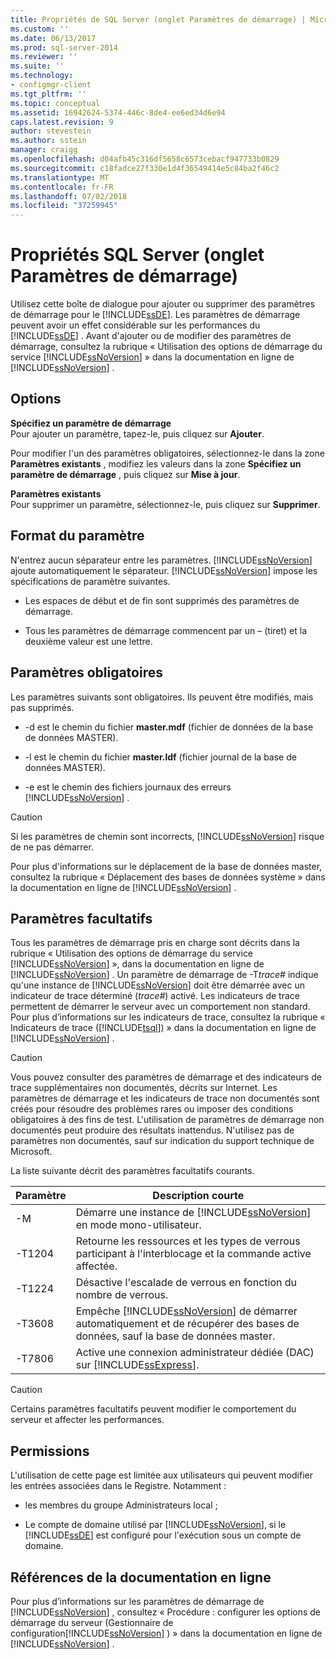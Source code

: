 ```yaml
---
title: Propriétés de SQL Server (onglet Paramètres de démarrage) | Microsoft Docs
ms.custom: ''
ms.date: 06/13/2017
ms.prod: sql-server-2014
ms.reviewer: ''
ms.suite: ''
ms.technology:
- configmgr-client
ms.tgt_pltfrm: ''
ms.topic: conceptual
ms.assetid: 16942624-5374-446c-8de4-ee6ed34d6e94
caps.latest.revision: 9
author: stevestein
ms.author: sstein
manager: craigg
ms.openlocfilehash: d04afb45c316df5658c6573cebacf947733b0829
ms.sourcegitcommit: c18fadce27f330e1d4f36549414e5c84ba2f46c2
ms.translationtype: MT
ms.contentlocale: fr-FR
ms.lasthandoff: 07/02/2018
ms.locfileid: "37259945"
---
```

# <a name="sql-server-properties-startup-parameters-tab"></a>Propriétés SQL Server (onglet Paramètres de démarrage)
  Utilisez cette boîte de dialogue pour ajouter ou supprimer des paramètres de démarrage pour le [!INCLUDE[ssDE](../../includes/ssde-md.md)]. Les paramètres de démarrage peuvent avoir un effet considérable sur les performances du [!INCLUDE[ssDE](../../includes/ssde-md.md)] . Avant d'ajouter ou de modifier des paramètres de démarrage, consultez la rubrique « Utilisation des options de démarrage du service [!INCLUDE[ssNoVersion](../../includes/ssnoversion-md.md)] » dans la documentation en ligne de [!INCLUDE[ssNoVersion](../../includes/ssnoversion-md.md)] .  
  
## <a name="options"></a>Options  
 **Spécifiez un paramètre de démarrage**  
 Pour ajouter un paramètre, tapez-le, puis cliquez sur **Ajouter**.  
  
 Pour modifier l'un des paramètres obligatoires, sélectionnez-le dans la zone **Paramètres existants** , modifiez les valeurs dans la zone **Spécifiez un paramètre de démarrage** , puis cliquez sur **Mise à jour**.  
  
 **Paramètres existants**  
 Pour supprimer un paramètre, sélectionnez-le, puis cliquez sur **Supprimer**.  
  
## <a name="parameter-format"></a>Format du paramètre  
 N'entrez aucun séparateur entre les paramètres. [!INCLUDE[ssNoVersion](../../includes/ssnoversion-md.md)] ajoute automatiquement le séparateur. [!INCLUDE[ssNoVersion](../../includes/ssnoversion-md.md)] impose les spécifications de paramètre suivantes.  
  
-   Les espaces de début et de fin sont supprimés des paramètres de démarrage.  
  
-   Tous les paramètres de démarrage commencent par un – (tiret) et la deuxième valeur est une lettre.  
  
## <a name="required-parameters"></a>Paramètres obligatoires  
 Les paramètres suivants sont obligatoires. Ils peuvent être modifiés, mais pas supprimés.  
  
-   -d est le chemin du fichier **master.mdf** (fichier de données de la base de données MASTER).  
  
-   -l est le chemin du fichier **master.ldf** (fichier journal de la base de données MASTER).  
  
-   -e est le chemin des fichiers journaux des erreurs [!INCLUDE[ssNoVersion](../../includes/ssnoversion-md.md)] .  
  
> [!CAUTION]  
>  Si les paramètres de chemin sont incorrects, [!INCLUDE[ssNoVersion](../../includes/ssnoversion-md.md)] risque de ne pas démarrer.  
  
 Pour plus d'informations sur le déplacement de la base de données master, consultez la rubrique « Déplacement des bases de données système » dans la documentation en ligne de [!INCLUDE[ssNoVersion](../../includes/ssnoversion-md.md)] .  
  
## <a name="optional-parameters"></a>Paramètres facultatifs  
 Tous les paramètres de démarrage pris en charge sont décrits dans la rubrique « Utilisation des options de démarrage du service [!INCLUDE[ssNoVersion](../../includes/ssnoversion-md.md)] », dans la documentation en ligne de [!INCLUDE[ssNoVersion](../../includes/ssnoversion-md.md)] . Un paramètre de démarrage de -T*trace#* indique qu'une instance de [!INCLUDE[ssNoVersion](../../includes/ssnoversion-md.md)] doit être démarrée avec un indicateur de trace déterminé (*trace#*) activé. Les indicateurs de trace permettent de démarrer le serveur avec un comportement non standard. Pour plus d’informations sur les indicateurs de trace, consultez la rubrique « Indicateurs de trace ([!INCLUDE[tsql](../../includes/tsql-md.md)]) » dans la documentation en ligne de [!INCLUDE[ssNoVersion](../../includes/ssnoversion-md.md)] .  
  
> [!CAUTION]  
>  Vous pouvez consulter des paramètres de démarrage et des indicateurs de trace supplémentaires non documentés, décrits sur Internet. Les paramètres de démarrage et les indicateurs de trace non documentés sont créés pour résoudre des problèmes rares ou imposer des conditions obligatoires à des fins de test. L'utilisation de paramètres de démarrage non documentés peut produire des résultats inattendus. N'utilisez pas de paramètres non documentés, sauf sur indication du support technique de Microsoft.  
  
 La liste suivante décrit des paramètres facultatifs courants.  
  
|Paramètre|Description courte|  
|---------------|-----------------------|  
|-M|Démarre une instance de [!INCLUDE[ssNoVersion](../../includes/ssnoversion-md.md)] en mode mono-utilisateur.|  
|-T1204|Retourne les ressources et les types de verrous participant à l'interblocage et la commande active affectée.|  
|-T1224|Désactive l'escalade de verrous en fonction du nombre de verrous.|  
|-T3608|Empêche [!INCLUDE[ssNoVersion](../../includes/ssnoversion-md.md)] de démarrer automatiquement et de récupérer des bases de données, sauf la base de données master.|  
|-T7806|Active une connexion administrateur dédiée (DAC) sur [!INCLUDE[ssExpress](../../includes/ssexpress-md.md)].|  
  
> [!CAUTION]  
>  Certains paramètres facultatifs peuvent modifier le comportement du serveur et affecter les performances.  
  
## <a name="permissions"></a>Permissions  
 L'utilisation de cette page est limitée aux utilisateurs qui peuvent modifier les entrées associées dans le Registre. Notamment :  
  
-   les membres du groupe Administrateurs local ;  
  
-   Le compte de domaine utilisé par [!INCLUDE[ssNoVersion](../../includes/ssnoversion-md.md)], si le [!INCLUDE[ssDE](../../includes/ssde-md.md)] est configuré pour l'exécution sous un compte de domaine.  
  
## <a name="books-online-references"></a>Références de la documentation en ligne  
 Pour plus d’informations sur les paramètres de démarrage de [!INCLUDE[ssNoVersion](../../includes/ssnoversion-md.md)] , consultez « Procédure : configurer les options de démarrage du serveur (Gestionnaire de configuration[!INCLUDE[ssNoVersion](../../includes/ssnoversion-md.md)] ) » dans la documentation en ligne de [!INCLUDE[ssNoVersion](../../includes/ssnoversion-md.md)] .  
  
  
